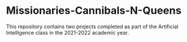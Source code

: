 # Missionaries-Cannibals-N-Queens
This repository contains two projects completed as part of the Artificial Intelligence class in the 2021-2022 academic year.
